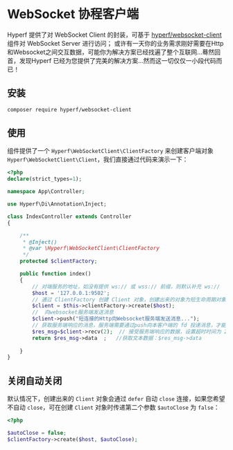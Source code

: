 # WebSocket 协程客户端

Hyperf 提供了对 WebSocket Client 的封装，可基于 [hyperf/websocket-client](https://github.com/hyperf-cloud/websocket-client) 组件对 WebSocket Server 进行访问；
或许有一天你的业务需求刚好需要在Http和Websocket之间交互数据，可能你为解决方案已经找遍了整个互联网...蓦然回首，发现Hyperf 已经为您提供了完美的解决方案...然而这一切仅仅一小段代码而已！

## 安装

```bash
composer require hyperf/websocket-client
```

## 使用

组件提供了一个 `Hyperf\WebSocketClient\ClientFactory` 来创建客户端对象 `Hyperf\WebSocketClient\Client`，我们直接通过代码来演示一下：

```php
<?php
declare(strict_types=1);

namespace App\Controller;

use Hyperf\Di\Annotation\Inject;

class IndexController extends Controller
{

    /**
     * @Inject()
     * @var \Hyperf\WebSocketClient\ClientFactory
     */
    protected $clientFactory;

    public function index()
    {
        // 对端服务的地址，如没有提供 ws:// 或 wss:// 前缀，则默认补充 ws://
        $host = '127.0.0.1:9502';
        // 通过 ClientFactory 创建 Client 对象，创建出来的对象为短生命周期对象
        $client = $this->clientFactory->create($host);
        //  向websocket服务端发送消息
        $client->push("短连接的Http向Websocket服务端发送消息...");
        // 获取服务端响应的消息，服务端需要通过push向本客户端的 fd 投递消息，才能获取。
        $res_msg=$client->recv(2);  // 接受服务端响应的数据，设置超时时间为 2s ，服务器返回的数据类型为std对象，
        return $res_msg->data  ;   //获取文本数据：$res_msg->data 
        
    }
}
```

## 关闭自动关闭

默认情况下，创建出来的 `Client` 对象会通过 `defer` 自动 `close` 连接，如果您希望不自动 `close`，可在创建 `Client` 对象时传递第二个参数 `$autoClose` 为 `false`：

```php
<?php

$autoClose = false;
$clientFactory->create($host, $autoClose);
```